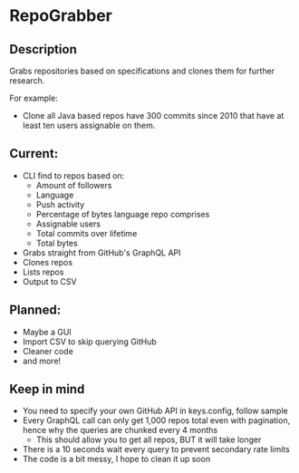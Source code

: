 # RepoGrabber
## Description
Grabs repositories based on specifications and clones them for further research.

For example: 
- Clone all Java based repos have 300 commits since 2010 that have at least ten users assignable on them.

## Current:
* CLI find to repos based on:
  * Amount of followers
  * Language
  * Push activity
  * Percentage of bytes language repo comprises
  * Assignable users
  * Total commits over lifetime
  * Total bytes
* Grabs straight from GitHub's GraphQL API
* Clones repos
* Lists repos
* Output to CSV

## Planned:
* Maybe a GUI
* Import CSV to skip querying GitHub
* Cleaner code
* and more!

## Keep in mind
* You need to specify your own GitHub API in keys.config, follow sample
* Every GraphQL call can only get 1,000 repos total even with pagination, hence why the queries are chunked every 4 months
  * This should allow you to get all repos, BUT it will take longer
* There is a 10 seconds wait every query to prevent secondary rate limits
* The code is a bit messy, I hope to clean it up soon